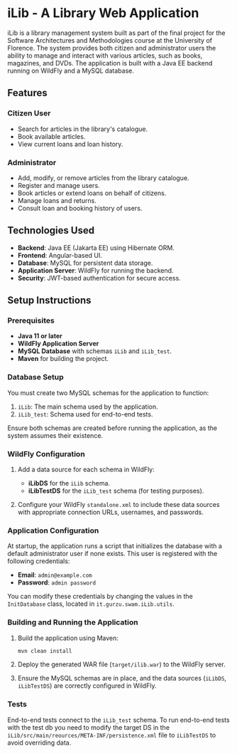 
# iLib - A Library Web Application

iLib is a library management system built as part of the final project for the Software Architectures and Methodologies course at the University of Florence. The system provides both citizen and administrator users the ability to manage and interact with various articles, such as books, magazines, and DVDs. The application is built with a Java EE backend running on WildFly and a MySQL database.

## Features

### Citizen User
- Search for articles in the library's catalogue.
- Book available articles.
- View current loans and loan history.

### Administrator
- Add, modify, or remove articles from the library catalogue.
- Register and manage users.
- Book articles or extend loans on behalf of citizens.
- Manage loans and returns.
- Consult loan and booking history of users.

## Technologies Used

- **Backend**: Java EE (Jakarta EE) using Hibernate ORM.
- **Frontend**: Angular-based UI.
- **Database**: MySQL for persistent data storage.
- **Application Server**: WildFly for running the backend.
- **Security**: JWT-based authentication for secure access.

## Setup Instructions

### Prerequisites
- **Java 11 or later**
- **WildFly Application Server**
- **MySQL Database** with schemas `iLib` and `iLib_test`.
- **Maven** for building the project.

### Database Setup

You must create two MySQL schemas for the application to function:
1. `iLib`: The main schema used by the application.
2. `iLib_test`: Schema used for end-to-end tests.

Ensure both schemas are created before running the application, as the system assumes their existence.

### WildFly Configuration

1. Add a data source for each schema in WildFly:
   - **iLibDS** for the `iLib` schema.
   - **iLibTestDS** for the `iLib_test` schema (for testing purposes).

2. Configure your WildFly `standalone.xml` to include these data sources with appropriate connection URLs, usernames, and passwords.

### Application Configuration

At startup, the application runs a script that initializes the database with a default administrator user if none exists. This user is registered with the following credentials:
- **Email**: `admin@example.com`
- **Password**: `admin password`

You can modify these credentials by changing the values in the `InitDatabase` class, located in `it.gurzu.swam.iLib.utils`.

### Building and Running the Application

1. Build the application using Maven:
   ```bash
   mvn clean install
   ```

2. Deploy the generated WAR file (`target/ilib.war`) to the WildFly server.

3. Ensure the MySQL schemas are in place, and the data sources (`iLibDS`, `iLibTestDS`) are correctly configured in WildFly.

### Tests

End-to-end tests connect to the `iLib_test` schema. To run end-to-end tests with the test db you need to modify the target DS in the `iLib/src/main/reources/META-INF/persistence.xml` file to `iLibTestDS` to avoid overriding data.
